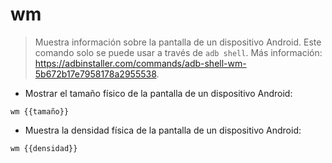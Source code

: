 # wm

> Muestra información sobre la pantalla de un dispositivo Android.
> Este comando solo se puede usar a través de `adb shell`.
> Más información: <https://adbinstaller.com/commands/adb-shell-wm-5b672b17e7958178a2955538>.

- Mostrar el tamaño físico de la pantalla de un dispositivo Android:

`wm {{tamaño}}`

- Muestra la densidad física de la pantalla de un dispositivo Android:

`wm {{densidad}}`
